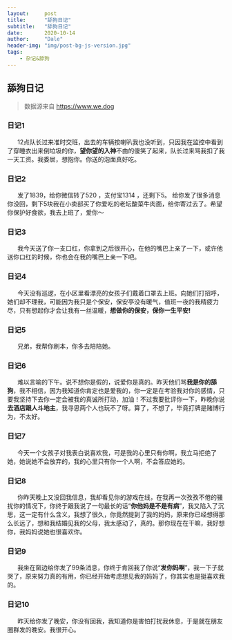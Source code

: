 ```yaml
---
layout:     post
title:      "舔狗日记"
subtitle:   "舔狗日记"
date:       2020-10-14
author:     "Dale"
header-img: "img/post-bg-js-version.jpg"
tags:
    - 杂记&舔狗 
---
```


## 舔狗日记
> 数据源来自 https://www.we.dog 

### 日记1
&#160;&#160; &#160; &#160;12点队长过来准时交班，出去的车辆按喇叭我也没听到，只因我在监控中看到了穿睡衣出来倒垃圾的你，**望你望的入神**不由的傻笑了起来，队长过来骂我扣了我一天工资。我委屈，想抱你。你送的泡面真好吃。

### 日记2
&#160;&#160; &#160; &#160;发了1839，给你微信转了520 ，支付宝1314 ，还剩下5。 给你发了很多消息你没回，剩下5块我在小卖部买了你爱吃的老坛酸菜牛肉面，给你寄过去了。希望你保护好食欲，我去上班了，爱你～

### 日记3
&#160;&#160; &#160; &#160;我今天送了你一支口红，你拿到之后很开心，在他的嘴巴上亲了一下，或许他送你口红的时候，你也会在我的嘴巴上亲一下吧。

### 日记4
&#160;&#160; &#160; &#160;今天没有巡逻，在小区里看漂亮的女孩子们戴着口罩去上班。向她们打招呼，她们却不理我，可能因为我只是个保安，保安亭没有暖气，值班一夜的我精疲力尽，只有想起你才会让我有一丝温暖，**想做你的保安，保你一生平安!**

### 日记5
&#160;&#160; &#160; &#160;兄弟，我帮你刷本，你多去陪陪她。

### 日记6
&#160;&#160; &#160; &#160;难以言喻的下午。说不想你是假的，说爱你是真的。昨天他们骂**我是你的舔狗**，我不相信，因为我知道你肯定也是爱我的，你一定是在考验我对你的感情，只要我坚持下去你一定会被我的真诚所打动，加油！不过我要批评你一下，昨晚你说**去酒店跟人斗地主**，我寻思两个人也玩不了呀。算了，不想了，毕竟打牌是赌博行为，不太好。

### 日记7
&#160;&#160; &#160; &#160;今天一个女孩子对我表白说喜欢我，可是我的心里只有你啊，我立马拒绝了她，她说她不会放弃的，我的心里只有你一个人啊，不会答应她的。

### 日记8
&#160;&#160; &#160; &#160;你昨天晚上又没回我信息，我却看见你的游戏在线，在我再一次孜孜不倦的骚扰你的情况下，你终于跟我说了一句最长的话“**你他妈是不是有病**”，我又陷入了沉思，这一定有什么含义，我想了很久，你竟然提到了我的妈妈，原来你已经想得那么长远了，想和我结婚见我的父母，我太感动了，真的。那你现在在干嘛，我好想你，我妈妈说她也很喜欢你。

### 日记9
&#160;&#160; &#160; &#160;我坐在窗边给你发了99条消息，你终于肯回我了你说“**发你妈啊**”，我一下子就哭了，原来努力真的有用，你已经开始考虑想见我的妈妈了，你其实也是挺喜欢我的。

### 日记10
&#160;&#160; &#160; &#160;昨天给你发了晚安，你没有回我，我知道你是害怕打扰我休息，于是就在朋友圈群发的晚安。我很开心。
